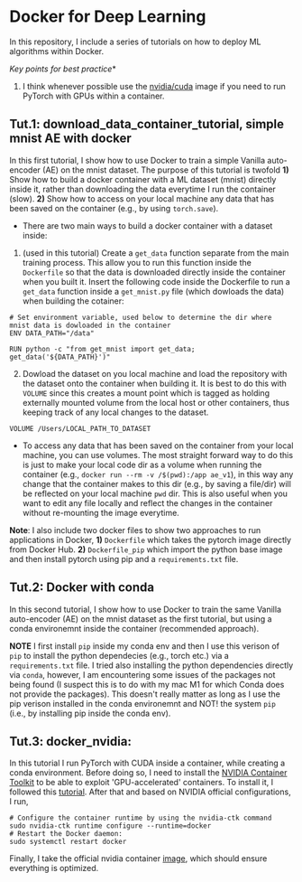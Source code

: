 # Docker for Deep Learning
In this repository, I include a series of tutorials on how to deploy ML algorithms within Docker. 

*Key points for best practice**

1. I think whenever possible use the [nvidia/cuda](https://hub.docker.com/r/nvidia/cuda) image if you need to run PyTorch with GPUs within a container.

## Tut.1: **download_data_container_tutorial**, simple mnist AE with docker
In this first tutorial, I show how to use Docker to train a simple Vanilla auto-encoder (AE) on the mnist dataset. 
The purpose of this tutorial is twofold **1)** Show how to build a docker container with a ML dataset (mnist) directly inside it, rather than downloading the data everytime I run the container (slow). **2)** Show how to access on your local machine any data that has been saved on the container (e.g., by using `torch.save`). 

- There are two main ways to build a docker container with a dataset inside:

1. (used in this tutorial) Create a `get_data` function separate from the main training process. This allow you to run this function inside the `Dockerfile` so that the data is downloaded directly inside the container when you built it. Insert the following code inside the Dockerfile to run a `get_data` function inside a `get_mnist.py` file (which dowloads the data) when building the cotainer:
```
# Set environment variable, used below to determine the dir where mnist data is dowloaded in the container
ENV DATA_PATH="/data"

RUN python -c "from get_mnist import get_data; get_data('${DATA_PATH}')"
```

2. Dowload the dataset on you local machine and load the repository with the dataset onto the container when building it. It is best to do this with `VOLUME` since this creates a mount point which is tagged as holding externally mounted volume from the local host or other containers, thus keeping track of any local changes to the dataset. 
```
VOLUME /Users/LOCAL_PATH_TO_DATASET
```

- To access any data that has been saved on the container from your local machine, you can use volumes. The most straight forward way to do this is just to make your local code dir as a volume when running the container (e.g., `docker run --rm -v /$(pwd):/app ae_v1`), in this way any change that the container makes to this dir (e.g., by saving a file/dir) will be reflected on your local machine `pwd` dir. This is also useful when you want to edit any file locally and reflect the changes in the container without re-mounting the image everytime.

**Note**: I also include two docker files to show two approaches to run applications in Docker, **1)** `Dockerfile` which takes the pytorch image directly from Docker Hub. **2)** `Dockerfile_pip` which import the python base image and then install pytorch using pip and a `requirements.txt` file. 


## Tut.2: Docker with conda
In this second tutorial, I show how to use Docker to train the same Vanilla auto-encoder (AE) on the mnist dataset as the first tutorial, but using a conda environemnt inside the container (recommended approach).

**NOTE** I first install `pip` inside my conda env and then I use this verison of `pip` to install the python dependecies (e.g., torch etc.) via a `requirements.txt` file. 
I tried also installing the python dependencies directly via `conda`, however, I am encountering some issues of the packages not being found (I suspect this is to do with my mac M1 for which Conda does not provide the packages).
This doesn't really matter as long as I use the pip verison installed in the conda environemnt and NOT! the system `pip` (i.e., by installing pip inside the conda env).


## Tut.3: **docker_nvidia**:
In this tutorial I run PyTorch with CUDA inside a container, while creating a conda environment.
Before doing so, I need to install the [NVIDIA Container Toolkit](https://docs.nvidia.com/datacenter/cloud-native/container-toolkit/latest/install-guide.html) to be able to exploit 'GPU-accelerated' containers.
To install it, I followed this [tutorial](https://medium.com/@u.mele.coding/a-beginners-guide-to-nvidia-container-toolkit-on-docker-92b645f92006).
After that and based on NVIDIA official configurations, I run,
```
# Configure the container runtime by using the nvidia-ctk command
sudo nvidia-ctk runtime configure --runtime=docker
# Restart the Docker daemon:
sudo systemctl restart docker
```
Finally, I take the official nvidia container [image](https://hub.docker.com/r/nvidia/cuda), which should ensure everything is optimized.

